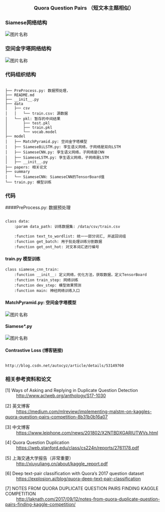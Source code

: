 ### <center>Quora Question Pairs （短文本主题相似）</center>

### Siamese网络结构

<img src="https://img-blog.csdn.net/20170704193321782?watermark/2/text/aHR0cDovL2Jsb2cuY3Nkbi5uZXQvdGhyaXZpbmdfZmNs/font/5a6L5L2T/fontsize/400/fill/I0JBQkFCMA==/dissolve/70/gravity/SouthEast" alt="图片名称" align=center>

### 空间金字塔网络结构



<img src="https://img-blog.csdn.net/20180611113108398?watermark/2/text/aHR0cHM6Ly9ibG9nLmNzZG4ubmV0L3NpbmF0XzMzNzQxNTQ3/font/5a6L5L2T/fontsize/400/fill/I0JBQkFCMA==/dissolve/70" alt="图片名称" align=center>

### 代码组织结构

<pre><code>
├── PreProcess.py: 数据预处理，
├── README.md
├── __init__.py
├── data
│   ├── csv
│   │   └── train.csv: 源数据
│   └── pkl: 暂存的中间结果
│       ├── test.pkl
│       ├── train.pkl
│       └── vocab.model
├── model
│   ├── MatchPyramid.py: 空间金字塔模型
│   ├── SiameseBiLSTM.py: 孪生语义网络，子网络是双向LSTM
│   ├── SiameseCNN.py: 孪生语义网络，子网络是CNN
│   ├── SiameseLSTM.py: 孪生语义网络，子网络是LSTM
│   ├── __init__.py
├── papers: 相关论文
├── summary
│   └── SiameseCNN: SiameseCNN的TensorBoard值
└── train.py: 模型训练
</code></pre>
	

### 代码

####PreProcess.py: 数据预处理

```

class data:
    :param data_path: 训练数据集: /data/csv/train.csv
    
    :function text_to_wordlist: 统一一部分词汇, 并返回词组
    :function get_batch: 用于批处理训练分割数据
    :function get_ont_hot: 对文本词汇进行编号
```

#### train.py 模型训练

```
class siamese_cnn_train:    
    :function __init__: 定义网络，优化方法，获取数据，定义TensorBoard
    :function train_step: 网络训练
    :function dev_step: 模型效果预测
    :function main: 神经网络训练入口
```

#### MatchPyramid.py: 空间金字塔模型

<img src="https://img-blog.csdn.net/20180611113108398?watermark/2/text/aHR0cHM6Ly9ibG9nLmNzZG4ubmV0L3NpbmF0XzMzNzQxNTQ3/font/5a6L5L2T/fontsize/400/fill/I0JBQkFCMA==/dissolve/70" alt="图片名称" align=center>

#### Siamese*.py

<img src="https://img-blog.csdn.net/20170704193321782?watermark/2/text/aHR0cDovL2Jsb2cuY3Nkbi5uZXQvdGhyaXZpbmdfZmNs/font/5a6L5L2T/fontsize/400/fill/I0JBQkFCMA==/dissolve/70/gravity/SouthEast" alt="图片名称" align=center>

#### Contrastive Loss (博客链接)

<pre><code>
http://blog.csdn.net/autocyz/article/details/53149760
</code></pre>



### 相关参考资料和论文

[1]  Ways of Asking and Replying in Duplicate Question Detection<br>
&ensp;&ensp;&ensp;&ensp;&ensp;http://www.aclweb.org/anthology/S17-1030 <br>

[2]  英文博客<br>
&ensp;&ensp;&ensp;&ensp;&ensp;https://medium.com/mlreview/implementing-malstm-on-kaggles-quora-question-pairs-competition-8b31b0b16a07<br>

[3]  中文博客<br>
&ensp;&ensp;&ensp;&ensp;&ensp;https://www.leiphone.com/news/201802/X2NTBDXGARIUTWVs.html<br>

[4]  Quora Question Duplication <br>
&ensp;&ensp;&ensp;&ensp;&ensp;https://web.stanford.edu/class/cs224n/reports/2761178.pdf <br>

[5]  上海交通大学报告（非常重要）<br>
&ensp;&ensp;&ensp;&ensp;&ensp;http://xiuyuliang.cn/about/kaggle_report.pdf <br>

[6]  Deep text-pair classification with Quora’s 2017 question dataset<br>
&ensp;&ensp;&ensp;&ensp;&ensp;https://explosion.ai/blog/quora-deep-text-pair-classification <br>

[7]  NOTES FROM QUORA DUPLICATE QUESTION PAIRS FINDING KAGGLE COMPETITION <br>
&ensp;&ensp;&ensp;&ensp;&ensp;http://laknath.com/2017/09/12/notes-from-quora-duplicate-question-pairs-finding-kaggle-competition/ <br>

